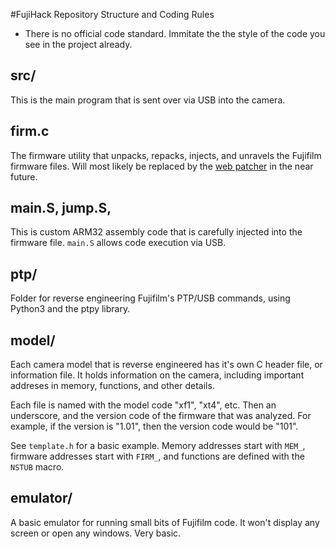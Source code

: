 #FujiHack Repository Structure and Coding Rules
- There is no official code standard. Immitate the the style of the code you see in the project already.

## src/
This is the main program that is sent over via USB into the camera.

## firm.c
The firmware utility that unpacks, repacks, injects, and unravels the Fujifilm firmware files.
Will most likely be replaced by the [web patcher](https://github.com/fujihack/patcher) in the near future.

## main.S, jump.S,
This is custom ARM32 assembly code that is carefully injected into the firmware file. `main.S` allows code execution via USB.

## ptp/
Folder for reverse engineering Fujifilm's PTP/USB commands, using Python3 and the ptpy library.

## model/
Each camera model that is reverse engineered has it's own C header file, or information file.
It holds information on the camera, including important addreses in memory, functions, and other
details.

Each file is named with the model code "xf1", "xt4", etc. Then an underscore, and the version code of the
firmware that was analyzed. For example, if the version is "1.01", then the version code would be "101".

See `template.h` for a basic example. Memory addresses start with `MEM_`, firmware addresses start with `FIRM_`,
and functions are defined with the `NSTUB` macro.

## emulator/
A basic emulator for running small bits of Fujifilm code. It won't display any screen or open any windows. Very basic.
